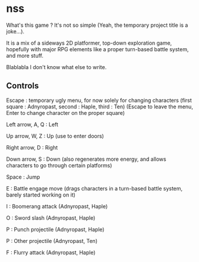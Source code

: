 # nss

What's this game ? It's not so simple (Yeah, the temporary project title is a joke...).

It is a mix of a sideways 2D platformer, top-down exploration game, hopefully with major RPG elements like a proper turn-based battle system, and more stuff.

Blablabla I don't know what else to write.

## Controls

Escape : temporary ugly menu, for now solely for changing characters (first square : Adnyropast, second : Haple, third : Ten) (Escape to leave the menu, Enter to change character on the proper square)

Left arrow, A, Q : Left

Up arrow, W, Z : Up (use to enter doors)

Right arrow, D : Right

Down arrow, S : Down (also regenerates more energy, and allows characters to go through certain platforms)

Space : Jump

E : Battle engage move (drags characters in a turn-based battle system, barely started working on it)

I : Boomerang attack (Adnyropast, Haple)

O : Sword slash (Adnyropast, Haple)

P : Punch projectile (Adnyropast, Haple)

P : Other projectile (Adnyropast, Ten)

F : Flurry attack (Adnyropast, Haple)
